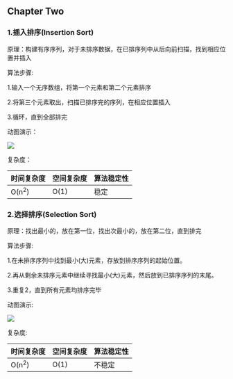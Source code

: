 ## Chapter Two

### 1.插入排序(Insertion Sort)

原理：构建有序序列，对于未排序数据，在已排序列中从后向前扫描，找到相应位置并插入

算法步骤:

1.输入一个无序数组，将第一个元素和第二个元素排序

2.将第三个元素取出，扫描已排序完的序列，在相应位置插入

3.循环，直到全部排完

动图演示：

![](https://www.runoob.com/wp-content/uploads/2019/03/insertionSort.gif)

复杂度：

|时间复杂度|空间复杂度|算法稳定性|
|---|---|---|
|O(n<sup>2</sup>)|O(1)|稳定|

### 2.选择排序(Selection Sort)

原理：找出最小的，放在第一位，找出次最小的，放在第二位，直到排完

算法步骤:

1.在未排序序列中找到最小(大)元素，存放到排序序列的起始位置。

2.再从剩余未排序元素中继续寻找最小(大)元素，然后放到已排序序列的末尾。

3.重复2，直到所有元素均排序完毕

动图演示:

![](https://www.runoob.com/wp-content/uploads/2019/03/selectionSort.gif)

复杂度:

|时间复杂度|空间复杂度|算法稳定性|
|---|---|---|
|O(n<sup>2</sup>)|O(1)|不稳定|

